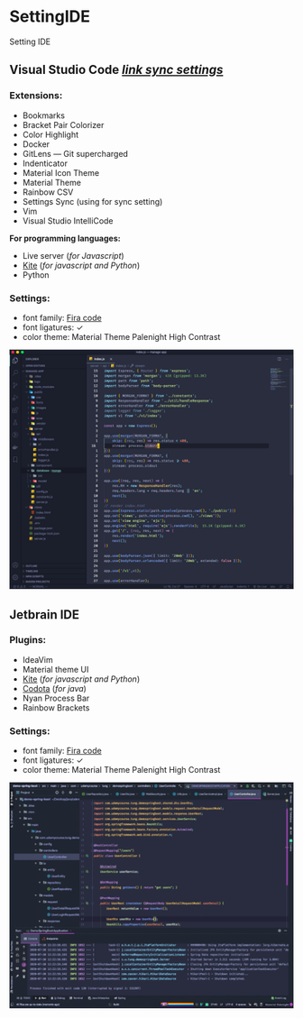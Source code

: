 # SettingIDE
Setting IDE

## Visual Studio Code [*link sync settings*](https://gist.github.com/nhoxnho1212/429ff7c28c6f2d77fd91984686d75bf6)
### Extensions:
- Bookmarks
- Bracket Pair Colorizer
- Color Highlight
- Docker
- GitLens — Git supercharged
- Indenticator
- Material Icon Theme 
- Material Theme
- Rainbow CSV
- Settings Sync (using for sync setting)
- Vim 
- Visual Studio IntelliCode

**For programming languages:**
- Live server (*for Javascript*)
- [Kite](https://kite.com/) (*for javascript and Python*)
- Python
### Settings:
- font family: [Fira code](https://fonts.google.com/specimen/Fira+Code)
- font ligatures: &check;
- color theme: Material Theme Palenight High Contrast

![](https://github.com/nhoxnho1212/SettingIDE/blob/master/ScreenShotVScode.png)

## Jetbrain IDE 
### Plugins:
- IdeaVim
- Material theme UI
- [Kite](https://kite.com/) (*for javascript and Python*)
- [Codota](https://www.codota.com/) (*for java*)
- Nyan Process Bar
- Rainbow Brackets
### Settings:
- font family: [Fira code](https://fonts.google.com/specimen/Fira+Code)
- font ligatures: &check;
- color theme: Material Theme Palenight High Contrast

![](https://github.com/nhoxnho1212/SettingIDE/blob/master/jetbrainIDE/Screen%20Shot%202020-07-30%20at%2012.27.16.png)
